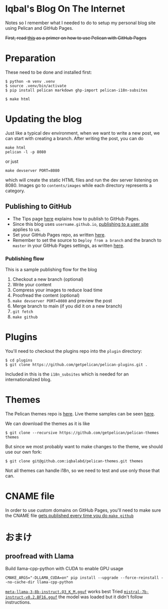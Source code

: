 # Iqbal's Blog On The Internet

Notes so I remember what I needed to do to setup my personal blog site using
Pelican and GitHub Pages.

~~First, read [this](https://a-slide.github.io/blog/github-pelican) as a primer on how to use Pelican with GitHub Pages~~

# Preparation

These need to be done and installed first:

```
$ python -m venv .venv
$ source .venv/bin/activate
$ pip install pelican markdown ghp-import pelican-i18n-subsites
```

```
$ make html
```

# Updating the blog

Just like a typical dev environment, when we want to write a new post, we can start with creating a branch. After
writing the post, you can do

```
make html
pelican -l -p 8080
```

or just

```
make devserver PORT=8080
```

which will create the static HTML files and run the dev server listening on 8080.
Images go to `contents/images` while each directory represents a category.

## Publishing to GitHub

- The Tips page [here](https://docs.getpelican.com/en/latest/tips.html#publishing-to-github-pages) explains how to publish
to GitHub Pages.
- Since this blog uses `username.github.io`, [publishing to a user site](https://docs.getpelican.com/en/latest/tips.html#publishing-a-user-site-to-github-pages-from-a-branch) applies to us.
- Set your GitHub Pages repo, as written [here](https://docs.github.com/en/pages/getting-started-with-github-pages/creating-a-github-pages-site).
- Remember to set the source to `Deploy from a branch` and the branch to `master` in your GitHub Pages settings, as
  written
  [here](https://docs.github.com/en/pages/getting-started-with-github-pages/configuring-a-publishing-source-for-your-github-pages-site).

### Publishing flow

This is a sample publishing flow for the blog

1. Checkout a new branch (optional)
1. Write your content
1. Compress your images to reduce load time
1. Proofread the content (optional)
1. `make devserver PORT=8080` and preview the post
1. Merge branch to main (if you did it on a new branch)
1. `git fetch`
1. `make github`

# Plugins

You'll need to checkout the plugins repo into the `plugin` directory:

```
$ cd plugins
$ git clone https://github.com/getpelican/pelican-plugins.git .
```

Included in this is the `i18n_subsites` which is needed for an internationalized blog.

# Themes

The Pelican themes repo is [here](https://github.com/getpelican/pelican-themes). Live theme samples can be seen [here](https://pelicanthemes.com/).

We can download the themes as it is like
```
$ git clone --recursive https://github.com/getpelican/pelican-themes themes
```

But since we most probably want to make changes to the theme, we should use our own fork:
```
$ git clone git@github.com:iqbalabd/pelican-themes.git themes
```

Not all themes can handle i18n, so we need to test and use only those that can.

# CNAME file

In order to use custom domains on GitHub Pages, you'll need to make sure the
CNAME file [gets published every time you do `make github`](https://stackoverflow.com/questions/33384328/how-can-i-add-a-cname-file-to-the-root-of-the-master)

# おまけ

## proofread with Llama

Build llama-cpp-python with CUDA to enable GPU usage
```
CMAKE_ARGS="-DLLAMA_CUDA=on" pip install --upgrade --force-reinstall --no-cache-dir llama-cpp-python
```

[`meta-llama-3-8b-instruct.Q3_K_M.gguf`](https://huggingface.co/SanctumAI/Meta-Llama-3-8B-Instruct-GGUF/blob/main/meta-llama-3-8b-instruct.Q3_K_M.gguf) works best
Tried [`mistral-7b-instruct-v0.2.BF16.gguf`](https://huggingface.co/jartine/Mistral-7B-Instruct-v0.2-llamafile/blob/main/mistral-7b-instruct-v0.2.BF16.gguf) the model was loaded but it didn't follow instructions.
